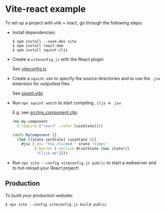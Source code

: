 # Vite-react example

To set up a project with vite + react, go through the following steps:

- Install dependencies:

  ```
  $ npm install --save-dev vite
  $ npm install react-dom
  $ npm install squint-cljs
  ```

- Create a `viteconfig.js` with the React plugin

  See [viteconfig.js](viteconfig.js)

- Create a `squint.edn` to specify the source directories and to use the `.jsx`
  extension for outputted files

  See [squint.edn](squint.edn)

- Run `npx squint watch` to start compiling `.cljs` -> `.jsx`

  E.g. see [src/my_component.cljs]([src/my_component.cljs]):

  ``` clojure
  (ns my-component
    (:require ["react" :refer [useState]]))

  (defn MyComponent []
    (let [[state setState] (useState 0)]
      #jsx [:div "You clicked " state "times"
            [:button {:onClick #(setState (inc state))}
             "Click me"]]))
  ```

- Run `npx vite --config viteconfig.js public` to start a webserver and to hot-reload your React project!

## Production

To build your production website:

```
$ npx vite --config viteconfig.js build public
```
